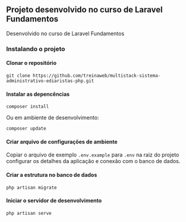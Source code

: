 ## Projeto desenvolvido no curso de Laravel Fundamentos

Desenvolvido no curso de Laravel Fundamentos

### Instalando o projeto

#### Clonar o repositório

```
git clone https://github.com/treinaweb/multistack-sistema-administrativo-ediaristas-php.git
```

#### Instalar as depencências

```
composer install
```

Ou em ambiente de desenvolvimento:

```
composer update
```

#### Criar arquivo de configurações de ambiente

Copiar o arquivo de exemplo `.env.example` para `.env` na raiz do projeto
configurar os detalhes da aplicação e conexão com o banco de dados.

#### Criar a estrutura no banco de dados

```
php artisan migrate
```

#### Iniciar o servidor de desenvolvimento

```
php artisan serve
```